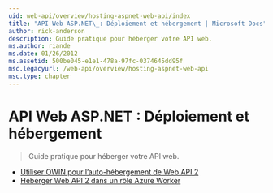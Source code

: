 ```yaml
---
uid: web-api/overview/hosting-aspnet-web-api/index
title: "API Web ASP.NET\_: Déploiement et hébergement | Microsoft Docs"
author: rick-anderson
description: Guide pratique pour héberger votre API web.
ms.author: riande
ms.date: 01/26/2012
ms.assetid: 500be045-e1e1-478a-97fc-0374645dd95f
msc.legacyurl: /web-api/overview/hosting-aspnet-web-api
msc.type: chapter
---
```

<a name="aspnet-web-api-deployment-and-hosting"></a>API Web ASP.NET : Déploiement et hébergement
====================
> Guide pratique pour héberger votre API web.


- [Utiliser OWIN pour l’auto-hébergement de Web API 2](use-owin-to-self-host-web-api.md)
- [Héberger Web API 2 dans un rôle Azure Worker](host-aspnet-web-api-in-an-azure-worker-role.md)
